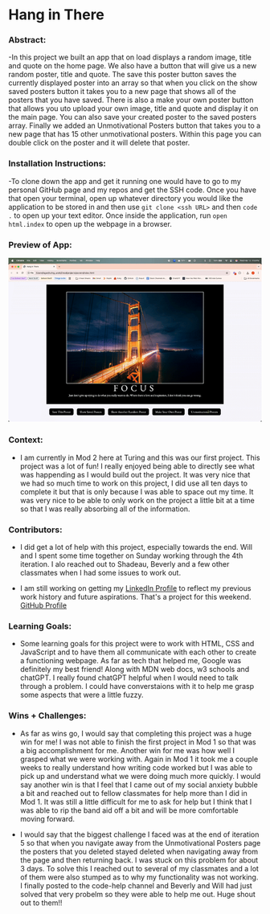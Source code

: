 

# Hang in There  

### Abstract: 
-In this project we built an app that on load displays a random image, title and quote on the home page. We also have a button that will give us a new random poster, title and quote. The save this poster button saves the currently displayed poster into an array so that when you click on the show saved posters button it takes you to a new page that shows all of the posters that you have saved. There is also a make your own poster button that allows you uto upload your own image, title and quote and display it on the main page. You can also save your created poster to the saved posters array. Finally we added an Unmotivational Posters button that takes you to a new page that has 15 other unmotivational posters. Within this page you can double click on the poster and it will delete that poster. 

[//]: <> (Briefly describe what you built and its features. What problem is the app solving? How does this application solve that problem?)

### Installation Instructions:
-To clone down the app and get it running one would have to go to my personal GitHub page and my repos and get the SSH code. Once you have that open your terminal, open up whatever directory you would like the application to be stored in and then use `git clone <ssh URL>` and then `code .` to open up your text editor. Once inside the application, run `open html.index` to open up the webpage in a browser. 

[//]: <> (What steps does a person have to take to get your app cloned down and running?)

### Preview of App:
![Project Preview](assets/Poster_Project_GIF.gif)

[//]: <> (Provide ONE gif or screenshot of your application - choose the "coolest" piece of functionality to show off. gifs preferred!)

### Context:
- I am currently in Mod 2 here at Turing and this was our first project. This project was a lot of fun! I really enjoyed being able to directly see what was happending as I would build out the project. It was very nice that we had so much time to work on this project, I did use all ten days to complete it but that is only because I was able to space out my time. It was very nice to be able to only work on the project a little bit at a time so that I was really absorbing all of the information. 

[//]: <> (Give some context for the project here. How long did you have to work on it? How far into the Turing program are you?)

### Contributors:
- I did get a lot of help with this project, especially towards the end. Will and I spent some time together on Sunday working through the 4th iteration. I alo reached out to Shadeau, Beverly and a few other classmates when I had some issues to work out. 

- I am still working on getting my [LinkedIn Profile](https://www.linkedin.com/in/ldsauer/) to reflect my previous work history and future aspirations. That's a project for this weekend. 
[GitHub Profile](https://github.com/ldsauer)

[//]: <> (Who worked on this application? Link to your GitHub. Consider also providing LinkedIn link)

### Learning Goals:
- Some learning goals for this project were to work with HTML, CSS and JavaScript and to have them all communicate with each other to create a functioning webpage. As far as tech that helped me, Google was definitely my best friend! Along with MDN web docs, w3 schools and chatGPT. I really found chatGPT helpful when I would need to talk through a problem. I could have converstaions with it to help me grasp some aspects that were a little fuzzy. 

[//]: <> (What were the learning goals of this project? What tech did you work with?)

### Wins + Challenges:
- As far as wins go, I would say that completing this project was a huge win for me! I was not able to finish the first project in Mod 1 so that was a big accomplishment for me. Another win for me was how well I grasped what we were working with. Again in Mod 1 it took me a couple weeks to really understand how writing code worked but I was able to pick up and understand what we were doing much more quickly. I would say another win is that I feel that I came out of my social anxiety bubble a bit and reached out to fellow classmates for help more than I did in Mod 1. It was still a little difficult for me to ask for help but I think that I was able to rip the band aid off a bit and will be more comfortable moving forward. 

- I would say that the biggest challenge I faced was at the end of iteration 5 so that when you navigate away from the Unmotivational Posters page the posters that you deleted stayed deleted when navigating away from the page and then returning back. I was stuck on this problem for about 3 days. To solve this I reached out to several of my classmates and a lot of them were also stumped as to why my functionality was not working. I finally posted to the code-help channel and Beverly and Will had just solved that very probelm so they were able to help me out. Huge shout out to them!! 

[//]: <> (What are 2-3 wins you have from this project? What were some challenges you faced - and how did you get over them?)
